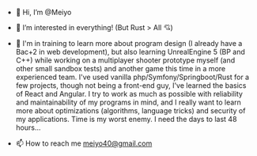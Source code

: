 - 👋 Hi, I’m @Meiyo
- 👀 I’m interested in everything! (But Rust > All 💘)
- 🌱  I'm in training to learn more about program design (I already have a Bac+2 in web development), but also learning UnrealEngine 5 (BP and C++) while working on a multiplayer shooter prototype myself (and other small sandbox tests) and another game this time in a more experienced team.
I've used vanilla php/Symfony/Springboot/Rust for a few projects, though not being a front-end guy, I've learned the basics of React and Angular.
I try to work as much as possible with reliability and maintainability of my programs in mind, and I really want to learn more about optimizations (algorithms, language tricks) and security of my applications.
Time is my worst enemy. I need the days to last 48 hours...

- 📫 How to reach me meiyo40@gmail.com

<!---
Meiyo40/Meiyo40 is a ✨ special ✨ repository because its `README.md` (this file) appears on your GitHub profile.
You can click the Preview link to take a look at your changes.
--->
